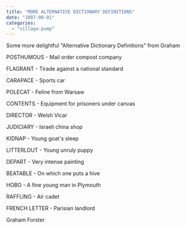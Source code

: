 ```yaml
---
title: "MORE ALTERNATIVE DICTIONARY DEFINITIONS"
date: "2007-08-01"
categories: 
  - "village-pump"
---
```


Some more delightful "Alternative Dictionary Definitions" from Graham

POSTHUMOUS - Mail order compost company

FLAGRANT - Tirade against a national standard

CARAPACE - Sports car

POLECAT - Feline from Warsaw

CONTENTS - Equipment for prisoners under canvas

DIRECTOR - Welsh Vicar

JUDICIARY - Israeli china shop

KIDNAP - Young goat's sleep

LITTERLOUT - Young unruly puppy

DEPART - Very intense painting

BEATABLE - On which one puts a hive

HOBO - A fine young man in Plymouth

RAFFLING - Air cadet

FRENCH LETTER - Parisian landlord

Graham Forster
